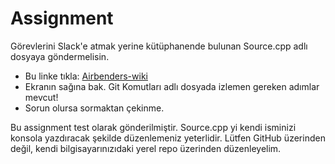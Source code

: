 # Assignment
Görevlerini Slack'e atmak yerine kütüphanende bulunan Source.cpp adlı dosyaya göndermelisin.
* Bu linke tıkla: [Airbenders-wiki](https://github.com/airbenders/Airbenders-wiki/wiki)
* Ekranın sağına bak. Git Komutları adlı dosyada izlemen gereken adımlar mevcut!
* Sorun olursa sormaktan çekinme.

Bu assignment test olarak gönderilmiştir. Source.cpp yi kendi isminizi konsola yazdıracak şekilde
düzenlemeniz yeterlidir. Lütfen GitHub üzerinden değil, kendi bilgisayarınızıdaki yerel repo üzerinden
düzenleyelim.
